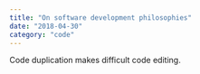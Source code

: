 ```yaml
---
title: "On software development philosophies"
date: "2018-04-30"
category: "code"
---
```


Code duplication makes difficult code editing.
